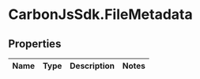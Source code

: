 # CarbonJsSdk.FileMetadata

## Properties

Name | Type | Description | Notes
------------ | ------------- | ------------- | -------------


